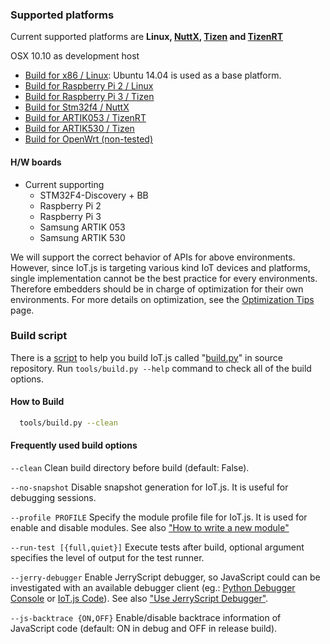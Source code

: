 ### Supported platforms
Current supported platforms are **Linux, [NuttX][nuttx-site], [Tizen][tizen-site] and [TizenRT][tizenrt-site]**

OSX 10.10 as development host

* [Build for x86 / Linux](build/Build-for-x86-Linux.md): Ubuntu 14.04 is used as a base platform.
* [Build for Raspberry Pi 2 / Linux](build/Build-for-RPi2-Linux.md)
* [Build for Raspberry Pi 3 / Tizen](build/Build-for-RPi3-Tizen.md)
* [Build for Stm32f4 / NuttX](build/Build-for-STM32F4-NuttX.md)
* [Build for ARTIK053 / TizenRT](build/Build-for-ARTIK053-TizenRT.md)
* [Build for ARTIK530 / Tizen](build/Build-for-RPi3-Tizen.md)
* [Build for OpenWrt (non-tested)](build/Build-for-OpenWrt.md)

#### H/W boards
* Current supporting
    * STM32F4-Discovery + BB
    * Raspberry Pi 2
    * Raspberry Pi 3
    * Samsung ARTIK 053
    * Samsung ARTIK 530

We will support the correct behavior of APIs for above environments. However, since IoT.js is targeting various kind IoT devices and platforms, single implementation cannot be the best practice for every environments. Therefore embedders should be in charge of optimization for their own environments. For more details on optimization, see the [Optimization Tips](devs/Optimization-Tips.md) page.


### Build script
There is a [script](build/Build-Script.md) to help you build IoT.js called "[build.py](https://github.com/Samsung/iotjs/blob/master/tools/build.py)" in source repository. Run `tools/build.py --help` command to check all of the build options.

#### How to Build

```bash
  tools/build.py --clean
```

#### Frequently used build options

`--clean` Clean build directory before build (default: False).

`--no-snapshot` Disable snapshot generation for IoT.js. It is useful for debugging sessions.

`--profile PROFILE` Specify the module profile file for IoT.js. It is used for enable and disable modules. See also ["How to write a new module"](devs/Writing-New-Module.md#profile)

`--run-test [{full,quiet}]` Execute tests after build, optional argument specifies the level of output for the test runner.

`--jerry-debugger` Enable JerryScript debugger, so JavaScript could can be investigated with an available debugger client (eg.: [Python Debugger Console](https://github.com/jerryscript-project/jerryscript/blob/master/jerry-debugger/jerry-client-ws.py) or [IoT.js Code](https://github.com/Samsung/iotjscode/)). See also ["Use JerryScript Debugger"](devs/Use-JerryScript-Debugger.md).

`--js-backtrace {ON,OFF}` Enable/disable backtrace information of JavaScript code (default: ON in debug and OFF in release build).

[nuttx-site]: http://nuttx.org/
[tizen-site]: https://www.tizen.org/
[tizenrt-site]: https://wiki.tizen.org/Tizen_RT